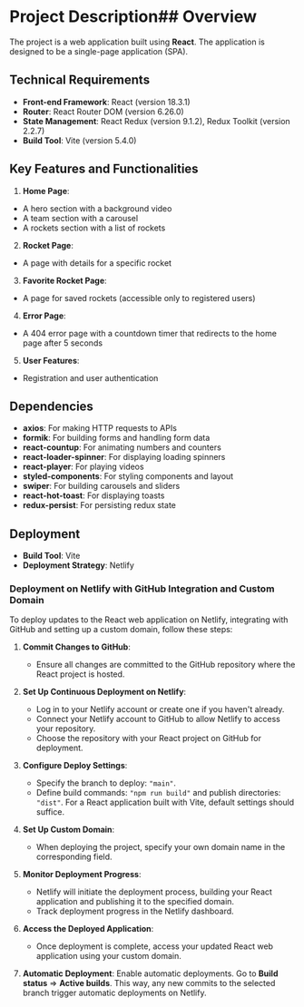 # Project Description## Overview

The project is a web application built using **React**. The application is designed to be a single-page application (SPA).

## Technical Requirements
  - **Front-end Framework**: React (version 18.3.1)
  - **Router**: React Router DOM (version 6.26.0)
  - **State Management**: React Redux (version 9.1.2), Redux Toolkit (version 2.2.7)
  - **Build Tool**: Vite (version 5.4.0)

## Key Features and Functionalities

1. **Home Page**:
  - A hero section with a background video
  - A team section with a carousel
  - A rockets section with a list of rockets
2. **Rocket Page**: 
  - A page with details for a specific rocket
3. **Favorite Rocket Page**: 
  - A page for saved rockets (accessible only to registered users)
4. **Error Page**: 
  - A 404 error page with a countdown timer that redirects to the home page after 5 seconds
5. **User Features**: 
  - Registration and user authentication

## Dependencies

  - **axios**: For making HTTP requests to APIs
  - **formik**: For building forms and handling form data
  - **react-countup**: For animating numbers and counters
  - **react-loader-spinner**: For displaying loading spinners
  - **react-player**: For playing videos
  - **styled-components**: For styling components and layout
  - **swiper**: For building carousels and sliders
  - **react-hot-toast**: For displaying toasts
  - **redux-persist**: For persisting redux state

## Deployment

  - **Build Tool**: Vite
  - **Deployment Strategy**: Netlify

### Deployment on Netlify with GitHub Integration and Custom Domain

To deploy updates to the React web application on Netlify, integrating with GitHub and setting up a custom domain, follow these steps:

1. **Commit Changes to GitHub**:
    - Ensure all changes are committed to the GitHub repository where the React project is hosted.

2. **Set Up Continuous Deployment on Netlify**:
    - Log in to your Netlify account or create one if you haven't already.
    - Connect your Netlify account to GitHub to allow Netlify to access your repository.
    - Choose the repository with your React project on GitHub for deployment.

3. **Configure Deploy Settings**:
    - Specify the branch to deploy: `"main"`.
    - Define build commands: `"npm run build"` and publish directories: `"dist"`. For a React application built with Vite, default settings should suffice.

4. **Set Up Custom Domain**:
    - When deploying the project, specify your own domain name in the corresponding field.

5. **Monitor Deployment Progress**:
    - Netlify will initiate the deployment process, building your React application and publishing it to the specified domain.
    - Track deployment progress in the Netlify dashboard.

6. **Access the Deployed Application**:
    - Once deployment is complete, access your updated React web application using your custom domain.

7. **Automatic Deployment**:
  Enable automatic deployments. Go to **Build status** => **Active builds**. This way, any new commits to the selected branch trigger automatic deployments on Netlify.
